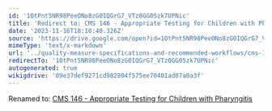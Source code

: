 ```yaml
---
id: '1OtPnt5NR98PeeONo8zG0IQGrG7_VTz0GG05zk7UPNic'
title: 'Redirect to: CMS 146 - Appropriate Testing for Children with Pharyngitis'
date: '2023-11-16T18:10:40.326Z'
source: 'https://drive.google.com/open?id=1OtPnt5NR98PeeONo8zG0IQGrG7_VTz0GG05zk7UPNic'
mimeType: 'text/x-markdown'
url: '../quality-measure-specifications-and-recommended-workflows/cms-146-appropriate-testing-for-children-with-pharyngitis.md'
redirectTo: '1OtPnt5NR98PeeONo8zG0IQGrG7_VTz0GG05zk7UPNic'
autogenerated: true
wikigdrive: '09e37def9271cd982804f575ee70401ad07a0a3f'
---
```

Renamed to: [CMS 146 - Appropriate Testing for Children with Pharyngitis](../quality-measure-specifications-and-recommended-workflows/cms-146-appropriate-testing-for-children-with-pharyngitis.md)
